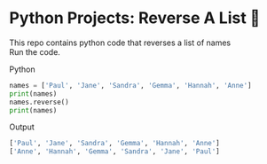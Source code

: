 # Python Projects: Reverse A List 🐍
This repo contains python code that reverses a list of names <br>
Run the code.


Python
```python
names = ['Paul', 'Jane', 'Sandra', 'Gemma', 'Hannah', 'Anne']
print(names)
names.reverse()
print(names)
```

Output
```python
['Paul', 'Jane', 'Sandra', 'Gemma', 'Hannah', 'Anne']
['Anne', 'Hannah', 'Gemma', 'Sandra', 'Jane', 'Paul']

```
